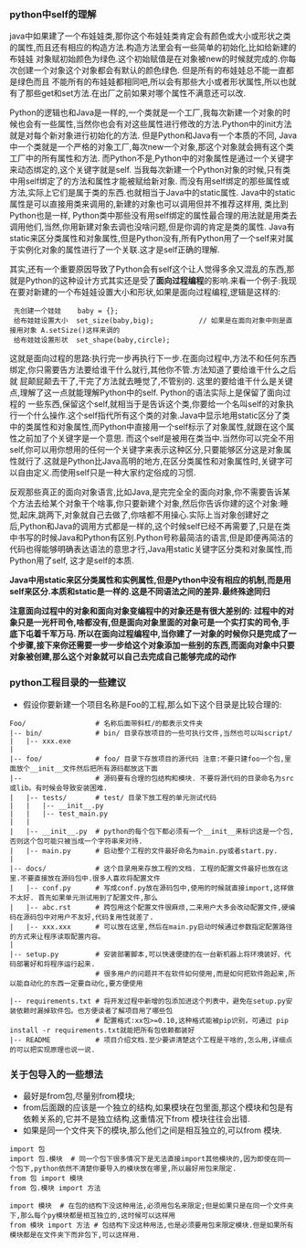 ### python中self的理解

java中如果建了一个布娃娃类,那你这个布娃娃类肯定会有颜色或大小或形状之类的属性,而且还有相应的构造方法.构造方法里会有一些简单的初始化,比如给新建的布娃娃
对象赋初始颜色为绿色.这个初始赋值是在对象被new的时候就完成的.你每次创建一个对象这个对象都会有默认的颜色绿色.  但是所有的布娃娃总不能一直都是绿色而且
不能所有的布娃娃都相同吧,所以会有那些大小或者形状属性,所以也就有了那些get和set方法.在出厂之前如果对哪个属性不满意还可以改.  

Python的逻辑也和Java是一样的,一个类就是一个工厂,我每次新建一个对象的时候也会有一些属性,当然你也会有对这些属性进行修改的方法.Python中的init方法就是对每个新对象进行初始化的方法. 但是Python和Java有一个本质的不同, Java中一个类就是一个严格的对象工厂,每次new一个对象,那这个对象就会拥有这个类工厂中的所有属性和方法. 而Python不是,Python中的对象属性是通过一个关键字来动态绑定的,这个关键字就是self. 当我每次新建一个Python对象的时候,只有类中用self绑定了的方法和属性才能被赋给新对象. 而没有用self绑定的那些属性或方法,实际上它们是属于类的东西.也就相当于Java中的static属性.  Java中的static属性是可以直接用类来调用的,新建的对象也可以调用但并不推荐这样用, 类比到Python也是一样, Python类中那些没有用self绑定的属性最合理的用法就是用类去调用他们,当然,你用新建对象去调也没啥问题,但是你调的肯定是类的属性. Java有static来区分类属性和对象属性,但是Python没有,所有Python用了一个self来对属于实例化对象的属性进行了一个关联.这才是self正确的理解.

其实,还有一个重要原因导致了Python会有self这个让人觉得多余又混乱的东西,那就是Python的这种设计方式其实还是受了**面向过程编程**的影响.来看一个例子:我现在要对新建的一个布娃娃设置大小和形状,如果是面向过程编程,逻辑是这样的:
```
 先创建一个娃娃    baby = {};
 给布娃娃设置大小  set_size(baby,big);           // 如果是在面向对象中则是直接用对象 A.setSize()这样来调的
 给布娃娃设置形状  set_shape(baby,circle);
```
这就是面向过程的思路:执行完一步再执行下一步.在面向过程中,方法不和任何东西绑定,你只需要告方法要给谁干什么就行,其他你不管.方法知道了要给谁干什么之后就
屁颠屁颠去干了,干完了方法就去睡觉了,不管别的.  这里的要给谁干什么是关键点,理解了这一点就能理解Python中的self. Python的语法实际上是保留了面向过程的
一些东西,保留这个self,就相当于是告诉这个类,你要给一个名叫self的对象执行一个什么操作.这个self指代所有这个类的对象.Java中显示地用static区分了类中的类属性和对象属性,而Python中直接用一个self标示了对象属性,就跟在这个属性之前加了个关键字是一个意思. 而这个self是被用在类当中.当然你可以完全不用self,你可以用你想用的任何一个关键字来表示这种区分,只要能够区分这是对象属性就行了.这就是Python比Java高明的地方,在区分类属性和对象属性时,关键字可以自由定义.而使用self只是一种大家约定俗成的习惯.

反观那些真正的面向对象语言,比如Java,是完完全全的面向对象,你不需要告诉某个方法去给某个对象干个啥事,你只要新建个对象,然后你告诉你建的这个对象:睡觉,起床,跳两下,对象就自己去做了,你啥都不用操心.实际上当对象创建好之后,Python和Java的调用方式都是一样的,这个时候self已经不再需要了,只是在类中书写的时候Java和Python有区别.Python号称最简洁的语言,但是即便再简洁的代码也得能够明确表达语法的意思才行,Java用static关键字区分类和对象属性,而Python用了self, 这才是self的本质.

**Java中用static来区分类属性和实例属性,但是Python中没有相应的机制,而是用self来区分.本质和static是一样的.这是不同语法之间的差异.最终殊途同归**

**注意面向过程中的对象和面向对象变编程中的对象还是有很大差别的: 过程中的对象只是一光杆司令,啥都没有,但是面向对象里面的对象可是一个实打实的司令,手底下屯着千军万马.  所以在面向过程编程中,当你建了一对象的时候你只是完成了一个步骤,接下来你还需要一步一步给这个对象添加一些别的东西,而面向对象中只要对象被创建,那么这个对象就可以自己去完成自己能够完成的动作**

### python工程目录的一些建议
* 假设你要新建一个项目名称是Foo的工程,那么如下这个目录是比较合理的:
```
Foo/                 # 名称后面带斜杠/的都表示文件夹 
|-- bin/             # bin/ 目录存放项目的一些可执行文件,当然也可以叫script/
|   |-- xxx.exe
|
|-- foo/             # foo/ 目录下存放项目的源代码 注意:不要只建foo一个包,里面放个__init__文件然后把所有源码都放这下面
|--                  # 源码要有合理的包结构和模块. 不要将源代码的目录命名为src或lib。有时候会导致安装困难.
|   |-- tests/       # test/ 目录下放工程的单元测试代码
|   |   |-- __init__.py
|   |   |-- test_main.py
|   |
|   |-- __init__.py  # python的每个包下都必须有一个__init__来标识这是一个包,否则这个包可能只被当成一个字符串来对待.
|   |-- main.py      # 启动整个工程的文件最好命名为main.py或者start.py.
|
|-- docs/            # 这个目录用来存放工程的文档. 工程的配置文件最好也放在这里.不要直接放在源码包中.很多人喜欢将配置文件
|   |-- conf.py      # 写成conf.py放在源码包中,使用的时候就直接import,这样做不太好. 首先如果单元测试用到了配置文件,那么
|   |-- abc.rst      # 跨包用这个配置文件很麻烦,二来用户大多会改动配置文件,硬编码在源码包中对用户不友好,代码复用性就差了.
|   |-- xxx.xxx      # 可以放在这里,然后在main.py启动时候通过参数指定配置路径的方式来让程序读取配置内容。
|
|-- setup.py         # 安装部署脚本,可以快速便捷的在一台新机器上将环境装好、代码部署好和将程序运行起来.
                     # 很多用户的问题并不在软件如何使用,而是如何把软件跑起来,所以能自动化的东西一定要自动化,要方便使用

|-- requirements.txt # 将开发过程中新增的包添加进这个列表中，避免在setup.py安装依赖时漏掉软件包。也方便读者了解项目用了哪些包
                     # 配置格式:xx包>=0.10,这种格式能被pip识别，可通过 pip install -r requirements.txt就能把所有包依赖都装好
|-- README           # 项目介绍文档.至少要讲清楚这个工程是干啥的,怎么用,详细点的可以把实现原理也说一说.
```

### 关于包导入的一些想法
* 最好是from包,尽量别from模块;
* from后面跟的应该是一个独立的结构,如果模块在包里面,那这个模块和包是有依赖关系的,它并不是独立结构,这重情况下from 模块往往会出错.
* 如果是同一个文件夹下的模块,那么他们之间是相互独立的,可以from 模块.
```
import 包
import 包.模块  # 同一个包下很多情况下是无法直接import其他模块的,因为即使在同一个包下,python依然不清楚你要导入的模块放在哪里,所以最好用包来限定.
from 包 import 模块
from 包.模块 import 方法

import 模块  # 在包的结构下没这种用法,必须用包名来限定;但是如果只是在同一个文件夹下,那么每个py模块都是相互独立的,这时候可以这样用
from 模块 import 方法 # 包结构下没这种用法,也是必须要用包来限定模块.但是如果所有模块都是在文件夹下而非包下,可以这样用.
```

